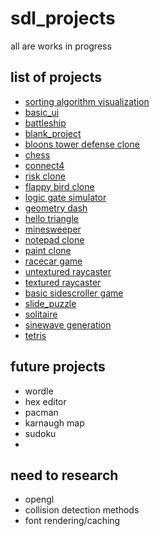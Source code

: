 # sdl_projects

all are works in progress

## list of projects

- [sorting algorithm visualization](/alg_vis/)
- [basic_ui](/basic_ui/)
- [battleship](/battleship/)
- [blank_project](/blank_project/)
- [bloons tower defense clone](/bloons/)
- [chess](/chess/)
- [connect4](/connect4/)
- [risk clone](/dicewars/)
- [flappy bird clone](/flappy/)
- [logic gate simulator](/gatesim/)
- [geometry dash](/geometry_dash/)
- [hello triangle](/helloTriangle/)
- [minesweeper](/minesweeper/)
- [notepad clone](/notepad/)
- [paint clone](/paint/)
- [racecar game](/racecar/)
- [untextured raycaster](/raycaster/)
- [textured raycaster](/raycaster_textured/)
- [basic sidescroller game](/sidescroller/)
- [slide_puzzle](/slide_puzzle/)
- [solitaire](/solitaire/)
- [sinewave generation](/string/)
- [tetris](/tetris/)

## future projects

- wordle
- hex editor
- pacman
- karnaugh map
- sudoku
-

## need to research

- opengl
- collision detection methods
- font rendering/caching
